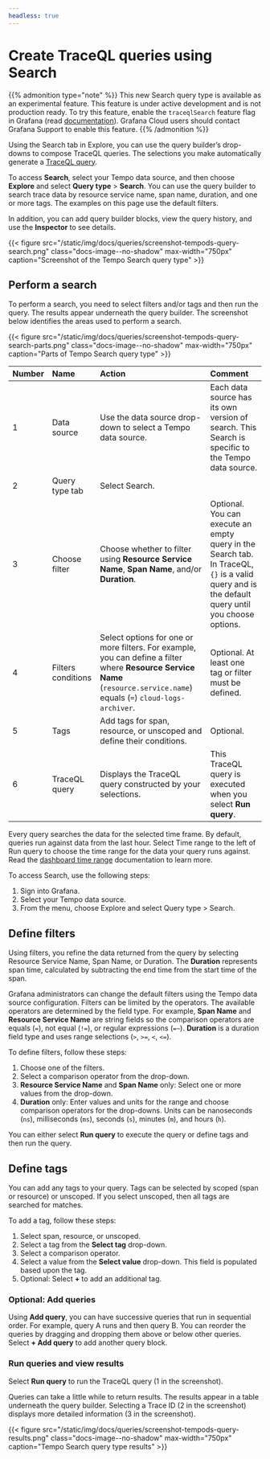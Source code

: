 ```yaml
---
headless: true
---
```


<!--
This file documents the Search query type for the Tempo data source. It is available as a public preview.

This shared file is included in these locations:
/grafana/docs/sources/datasources/tempo/query-editor/index.md

If you make changes to this file, verify that the meaning and content are not changed in any place where the file is included.

Any links should be fully qualified and not relative: /docs/grafana/
 -->

# Create TraceQL queries using Search

{{% admonition type="note" %}}
This new Search query type is available as an experimental feature. This feature is under active development and is not production ready. To try this feature, enable the `traceqlSearch` feature flag in Grafana (read [documentation](/docs/grafana/latest/setup-grafana/configure-grafana/feature-toggles/)). Grafana Cloud users should contact Grafana Support to enable this feature.
{{% /admonition %}}

Using the Search tab in Explore, you can use the query builder’s drop-downs to compose TraceQL queries. The selections you make automatically generate a [TraceQL query](/docs/tempo/latest/traceql).

To access **Search**, select your Tempo data source, and then choose **Explore** and select **Query type** > **Search**.
You can use the query builder to search trace data by resource service name, span name, duration, and one or more tags. The examples on this page use the default filters.

In addition, you can add query builder blocks, view the query history, and use the **Inspector** to see details.

{{< figure src="/static/img/docs/queries/screenshot-tempods-query-search.png" class="docs-image--no-shadow" max-width="750px" caption="Screenshot of the Tempo Search query type" >}}

## Perform a search

To perform a search, you need to select filters and/or tags and then run the query. The results appear underneath the query builder.
The screenshot below identifies the areas used to perform a search.

{{< figure src="/static/img/docs/queries/screenshot-tempods-query-search-parts.png" class="docs-image--no-shadow" max-width="750px" caption="Parts of Tempo Search query type" >}}

|Number|Name|Action|Comment|
|:----|:----|:----|:----|
|1|Data source|Use the data source drop-down to select a Tempo data source.|Each data source has its own version of search. This Search is specific to the Tempo data source.|
|2|Query type tab|Select Search.| |
|3|Choose filter|Choose whether to filter using **Resource Service Name**, **Span Name**, and/or **Duration**.|Optional. You can execute an empty query in the Search tab. In TraceQL, `{}` is a valid query and is the default query until you choose options.|
|4|Filters conditions|Select options for one or more filters. For example, you can define a filter where **Resource Service Name** (`resource.service.name`) equals (`=`) `cloud-logs-archiver`.|Optional. At least one tag or filter must be defined.|
|5|Tags|Add tags for span, resource, or unscoped and define their conditions.|Optional.|
|6|TraceQL query|Displays the TraceQL query constructed by your selections.|This TraceQL query is executed when you select **Run query**.|

Every query searches the data for the selected time frame.
By default, queries run against data from the last hour.
Select Time range to the left of Run query to choose the time range for the data your query runs against.
Read the [dashboard time range](/docs/grafana/latest/dashboards/use-dashboards/#set-dashboard-time-range) documentation to learn more.

To access Search, use the following steps:

1. Sign into Grafana.
1. Select your Tempo data source.
1. From the menu, choose Explore and select Query type > Search.

## Define filters

Using filters, you refine the data returned from the query by selecting Resource Service Name, Span Name, or Duration. The **Duration** represents span time, calculated by subtracting the end time from the start time of the span.

Grafana administrators can change the default filters using the Tempo data source configuration.
Filters can be limited by the operators. The available operators are determined by the field type.
For example, **Span Name** and **Resource Service Name** are string fields so the comparison operators are equals (`=`), not equal (`!=`), or regular expressions (`=~`).
**Duration** is a duration field type and uses range selections (`>`, `>=`, `<`, `<=`).


To define filters, follow these steps:

1. Choose one of the filters.
1. Select a comparison operator from the drop-down.
1. **Resource Service Name** and **Span Name** only: Select one or more values from the drop-down.
1. **Duration** only: Enter values and units for the range and choose comparison operators for the drop-downs. Units can be nanoseconds (`ns`), milliseconds (`ms`), seconds (`s`), minutes (`m`), and hours (`h`).

You can either select **Run query** to execute the query or define tags and then run the query.

## Define tags

You can add any tags to your query. Tags can be selected by scoped (span or resource) or unscoped. If you select unscoped, then all tags are searched for matches.

To add a tag, follow these steps:

1. Select span, resource, or unscoped.
1. Select a tag from the **Select tag** drop-down.
1. Select a comparison operator.
1. Select a value from the **Select value** drop-down. This field is populated based upon the tag.
1. Optional: Select **+** to add an additional tag.

### Optional: Add queries

Using **Add query**, you can have successive queries that run in sequential order.
For example, query A runs and then query B.
You can reorder the queries by dragging and dropping them above or below other queries.
Select **+ Add query** to add another query block.

### Run queries and view results

Select **Run query** to run the TraceQL query (1 in the screenshot).

Queries can take a little while to return results. The results appear in a table underneath the query builder. Selecting a Trace ID (2 in the screenshot) displays more detailed information (3 in the screenshot).

{{< figure src="/static/img/docs/queries/screenshot-tempods-query-results.png" class="docs-image--no-shadow" max-width="750px" caption="Tempo Search query type results" >}}